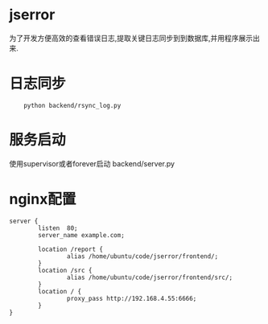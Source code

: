 # jserror
为了开发方便高效的查看错误日志,提取关键日志同步到到数据库,并用程序展示出来.

# 日志同步 
```
    python backend/rsync_log.py
```

# 服务启动 
使用supervisor或者forever启动 backend/server.py

# nginx配置 
```
server {
        listen  80;
        server_name example.com;

        location /report {
                alias /home/ubuntu/code/jserror/frontend/;
        }
        location /src {
                alias /home/ubuntu/code/jserror/frontend/src/;
        }
        location / {
                proxy_pass http://192.168.4.55:6666;
        }
}
```

